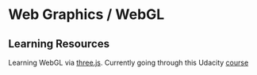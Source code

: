 # Web Graphics / WebGL


## Learning Resources
Learning WebGL via [three.js](http://threejs.org/). Currently going through this Udacity [course](https://www.udacity.com/course/interactive-3d-graphics--cs291) 


